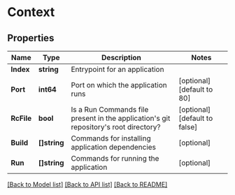 # Context

## Properties

Name | Type | Description | Notes
------------ | ------------- | ------------- | -------------
**Index** | **string** | Entrypoint for an application | 
**Port** | **int64** | Port on which the application runs | [optional] [default to 80]
**RcFile** | **bool** | Is a Run Commands file present in the application&#39;s git repository&#39;s root directory? | [optional] [default to false]
**Build** | **[]string** | Commands for installing application dependencies | [optional] 
**Run** | **[]string** | Commands for running the application | [optional] 

[[Back to Model list]](../README.md#documentation-for-models) [[Back to API list]](../README.md#documentation-for-api-endpoints) [[Back to README]](../README.md)


